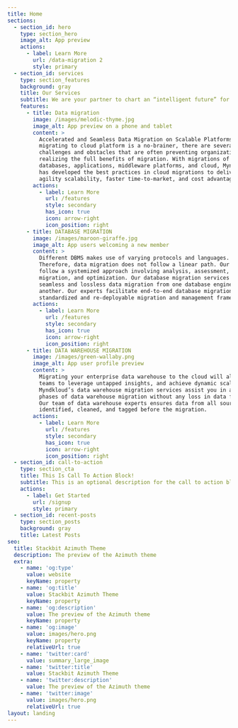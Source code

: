 ```yaml
---
title: Home
sections:
  - section_id: hero
    type: section_hero
    image_alt: App preview
    actions:
      - label: Learn More
        url: /data-migration 2
        style: primary
  - section_id: services
    type: section_features
    background: gray
    title: Our Services
    subtitle: We are your partner to chart an “intelligent future” for your enterprise.
    features:
      - title: Data migration
        image: /images/melodic-thyme.jpg
        image_alt: App preview on a phone and tablet
        content: >
          Accelerated and Seamless Data Migration on Scalable Platforms While
          migrating to cloud platform is a no-brainer, there are several
          challenges and obstacles that are often preventing organizations from
          realizing the full benefits of migration. With migrations of
          databases, applications, middleware platforms, and cloud, Myndkloud
          has developed the best practices in cloud migrations to deliver
          agility scalability, faster time-to-market, and cost advantages.
        actions:
          - label: Learn More
            url: /features
            style: secondary
            has_icon: true
            icon: arrow-right
            icon_position: right
      - title: DATABASE MIGRATION
        image: /images/maroon-giraffe.jpg
        image_alt: App users welcoming a new member
        content: >
          Different DBMS makes use of varying protocols and languages.
          Therefore, data migration does not follow a linear path. Our experts
          follow a systemized approach involving analysis, assessment,
          migration, and optimization. Our database migration services deliver
          seamless and lossless data migration from one database engine to
          another. Our experts facilitate end-to-end database migration using a
          standardized and re-deployable migration and management framework.
        actions:
          - label: Learn More
            url: /features
            style: secondary
            has_icon: true
            icon: arrow-right
            icon_position: right
      - title: DATA WAREHOUSE MIGRATION
        image: /images/green-wallaby.png
        image_alt: App user profile preview
        content: >
          Migrating your enterprise data warehouse to the cloud will allow your
          teams to leverage untapped insights, and achieve dynamic scalability.
          Myndkloud’s data warehouse migration services assist you in all the
          phases of data warehouse migration without any loss in data fidelity.
          Our team of data warehouse experts ensures data from all sources are
          identified, cleaned, and tagged before the migration.
        actions:
          - label: Learn More
            url: /features
            style: secondary
            has_icon: true
            icon: arrow-right
            icon_position: right
  - section_id: call-to-action
    type: section_cta
    title: This Is Call To Action Block!
    subtitle: This is an optional description for the call to action block.
    actions:
      - label: Get Started
        url: /signup
        style: primary
  - section_id: recent-posts
    type: section_posts
    background: gray
    title: Latest Posts
seo:
  title: Stackbit Azimuth Theme
  description: The preview of the Azimuth theme
  extra:
    - name: 'og:type'
      value: website
      keyName: property
    - name: 'og:title'
      value: Stackbit Azimuth Theme
      keyName: property
    - name: 'og:description'
      value: The preview of the Azimuth theme
      keyName: property
    - name: 'og:image'
      value: images/hero.png
      keyName: property
      relativeUrl: true
    - name: 'twitter:card'
      value: summary_large_image
    - name: 'twitter:title'
      value: Stackbit Azimuth Theme
    - name: 'twitter:description'
      value: The preview of the Azimuth theme
    - name: 'twitter:image'
      value: images/hero.png
      relativeUrl: true
layout: landing
---
```

